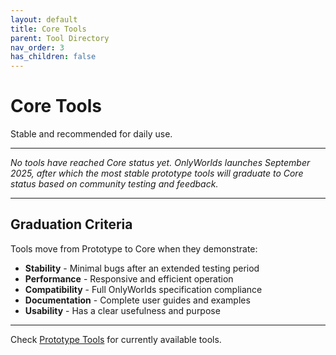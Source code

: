 ```yaml
---
layout: default
title: Core Tools
parent: Tool Directory
nav_order: 3
has_children: false
---
```


# Core Tools

Stable and recommended for daily use.

---

*No tools have reached Core status yet. OnlyWorlds launches September 2025, after which the most stable prototype tools will graduate to Core status based on community testing and feedback.*

---

## Graduation Criteria

Tools move from Prototype to Core when they demonstrate:
- **Stability** - Minimal bugs after an extended testing period
- **Performance** - Responsive and efficient operation
- **Compatibility** - Full OnlyWorlds specification compliance
- **Documentation** - Complete user guides and examples
- **Usability** - Has a clear usefulness and purpose

---

Check [Prototype Tools](../prototype/) for currently available tools.